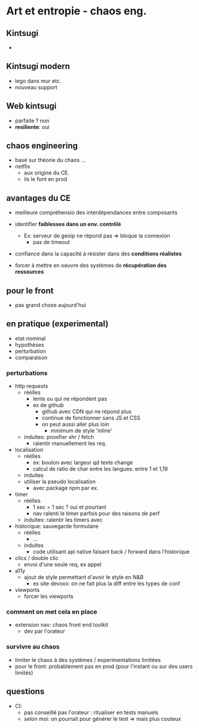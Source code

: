 #  Art et entropie - chaos eng. 


## Kintsugi

- 

## Kintsugi modern

- lego dans mur etc.
- nouveau support

## Web kintsugi

- parfaite ? non
- **resiliente**: oui

## chaos engineering

- basé sur théorie du chaos  ...
- netflix
  - aux origine du CE.
  - ils le font en prod

## avantages du CE

- meilleure compréhensio des interdépendances entre composants
- identifier **faiblesses dans un env. contrôlé**
  - Ex: serveur de geoip ne répond pas => bloque la connexion
    - pas de timeout

- confiance dans la capacité à résister dans des **conditions réalistes**
- forcer à mettre en oeuvre des systèmes de **récupération des ressources**

## pour le front

- pas grand chose aujourd'hui


## en pratique (experimental)

- etat nominal
- hypothèses
- perturbation
- comparaison

### perturbations

- http requests
  - réélles
    - lente ou qui ne répondent pas
    - ex de github
      - github avec CDN qui ne répond plus
      - continue de fonctionner sans JS et CSS
      - on peut aussi aller plus loin
        - minimum de style 'inline'
  - induites: proxifier xhr / fetch
    - ralentir manuellement les req.
- localisation
  - réélles
    - ex: bouton avec largeur qd texte change
    - calcul de ratio de char entre les langues: entre 1 et 1,19
  - induites  
   - utiliser la pseudo localisation
     - avec package npm par ex.
- timer
  - réélles
    - 1 sec = 1 sec ? oui et pourtant
    - nav ralenti le timer parfois pour des raisons de perf
  - induites: ralentir les timers avec 
- historique: sauvegarde formulaire
  - réélles
    -  ...
  - induites
    - code utilisant api native faisant back / forward dans l'historique
- clics / double clic
  - envoi d'une seule req, ex appel
- a11y
  - ajout de style permettant d'avoir le style en N&B
    - ex site devoxx: on ne fait plus la diff entre les types de conf
- viewports
  - forcer les viewports

### comment on met cela en place

- extension nav: chaos front end toolkit
  - dev par l'orateur

### survivre au chaos

- limiter le chaos à des systèmes / experimentations limitées
- pour le front: probablement pas en prod (pour l'instant ou sur des users limités)

## questions

- CI:
  - pas conseillé pas l'orateur : ritualiser en tests manuels
  - selon moi: on pourrait pour générer le test => mais plus couteux
